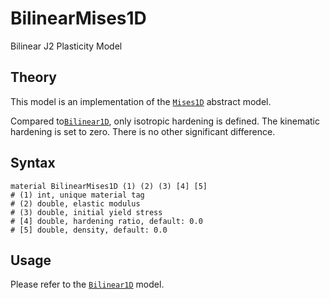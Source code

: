 # BilinearMises1D

Bilinear J2 Plasticity Model

## Theory

This model is an implementation of the [`Mises1D`](Mises1D.md) abstract model.

Compared to[`Bilinear1D`](Bilinear1D.md), only isotropic hardening is defined.
The kinematic hardening is set to zero.
There is no other significant difference.

## Syntax

```
material BilinearMises1D (1) (2) (3) [4] [5]
# (1) int, unique material tag
# (2) double, elastic modulus
# (3) double, initial yield stress
# [4] double, hardening ratio, default: 0.0
# [5] double, density, default: 0.0
```

## Usage

Please refer to the [`Bilinear1D`](Bilinear1D.md) model.

